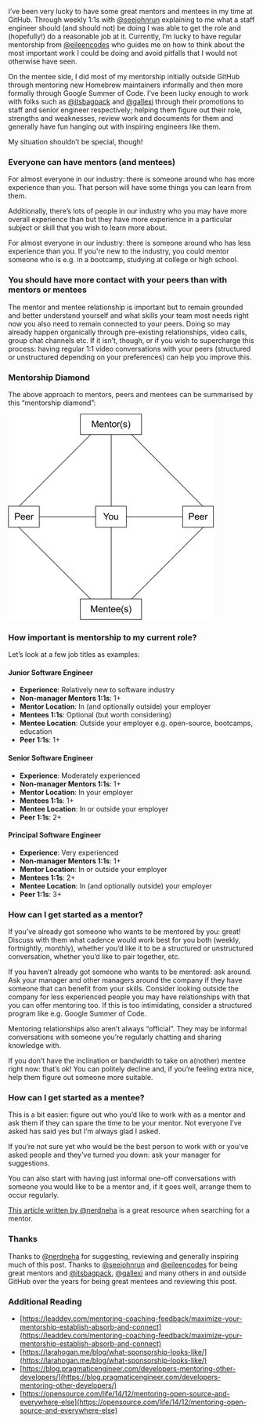 I’ve been very lucky to have some great mentors and mentees in my time at GitHub. Through weekly 1:1s with [@seejohnrun](https://twitter.com/seejohnrun) explaining to me what a staff engineer should (and should not) be doing I was able to get the role and (hopefully!) do a reasonable job at it. Currently, I’m lucky to have regular mentorship from [@eileencodes](https://github.com/eileencodes) who guides me on how to think about the most important work I could be doing and avoid pitfalls that I would not otherwise have seen.

On the mentee side, I did most of my mentorship initially outside GitHub through mentoring new Homebrew maintainers informally and then more formally through Google Summer of Code. I’ve been lucky enough to work with folks such as [@itsbagpack](https://github.com/itsbagpack) and [@gallexi](https://github.com/gallexi) through their promotions to staff and senior engineer respectively; helping them figure out their role, strengths and weaknesses, review work and documents for them and generally have fun hanging out with inspiring engineers like them.

My situation shouldn’t be special, though!

### Everyone can have mentors (and mentees)

For almost everyone in our industry: there is someone around who has more experience than you. That person will have some things you can learn from them.

Additionally, there’s lots of people in our industry who you may have more overall experience than but they have more experience in a particular subject or skill that you wish to learn more about.

For almost everyone in our industry: there is someone around who has less experience than you. If you're new to the industry, you could mentor someone who is e.g. in a bootcamp, studying at college or high school.

### You should have more contact with your peers than with mentors or mentees

The mentor and mentee relationship is important but to remain grounded and better understand yourself and what skills your team most needs right now you also need to remain connected to your peers. Doing so may already happen organically through pre-existing relationships, video calls, group chat channels etc. If it isn’t, though, or if you wish to supercharge this process: having regular 1:1 video conversations with your peers (structured or unstructured depending on your preferences) can help you improve this.

### Mentorship Diamond

The above approach to mentors, peers and mentees can be summarised by this “mentorship diamond”:

![Mentorship Diamond](/images/a/mentorship-diamond.png)

### How important is mentorship to my current role?

Let’s look at a few job titles as examples:

#### Junior Software Engineer

- **Experience**: Relatively new to software industry
- **Non-manager Mentors 1:1s**: 1+
- **Mentor Location**: In (and optionally outside) your employer
- **Mentees 1:1s**: Optional (but worth considering)
- **Mentee Location**: Outside your employer e.g. open-source, bootcamps, education
- **Peer 1:1s**: 1+

#### Senior Software Engineer

- **Experience**: Moderately experienced
- **Non-manager Mentors 1:1s**: 1+
- **Mentor Location**: In your employer
- **Mentees 1:1s**: 1+
- **Mentee Location**: In or outside your employer
- **Peer 1:1s**: 2+

#### Principal Software Engineer

- **Experience**: Very experienced
- **Non-manager Mentors 1:1s**: 1+
- **Mentor Location**: In or outside your employer
- **Mentees 1:1s**: 2+
- **Mentee Location**: In (and optionally outside) your employer
- **Peer 1:1s**: 3+

### How can I get started as a mentor?

If you’ve already got someone who wants to be mentored by you: great! Discuss with them what cadence would work best for you both (weekly, fortnightly, monthly), whether you’d like it to be a structured or unstructured conversation, whether you’d like to pair together, etc.

If you haven’t already got someone who wants to be mentored: ask around. Ask your manager and other managers around the company if they have someone that can benefit from your skills. Consider looking outside the company for less experienced people you may have relationships with that you can offer mentoring too. If this is too intimidating, consider a structured program like e.g. Google Summer of Code.

Mentoring relationships also aren’t always “official”. They may be informal conversations with someone you’re regularly chatting and sharing knowledge with.

If you don’t have the inclination or bandwidth to take on a(nother) mentee right now: that’s ok! You can politely decline and, if you’re feeling extra nice, help them figure out someone more suitable.

### How can I get started as a mentee?

This is a bit easier: figure out who you’d like to work with as a mentor and ask them if they can spare the time to be your mentor. Not everyone I’ve asked has said yes but I’m always glad I asked.

If you’re not sure yet who would be the best person to work with or you’ve asked people and they’ve turned you down: ask your manager for suggestions.

You can also start with having just informal one-off conversations with someone you would like to be a mentor and, if it goes well, arrange them to occur regularly.

[This article written by @nerdneha](https://leaddev.com/mentoring-coaching-feedback/maximize-your-mentorship-establish-absorb-and-connect) is a great resource when searching for a mentor.

### Thanks

Thanks to [@nerdneha](https://github.com/nerdneha) for suggesting, reviewing and generally inspiring much of this post. Thanks to [@seejohnrun](https://twitter.com/seejohnrun) and [@eileencodes](https://github.com/eileencodes) for being great mentors and [@itsbagpack](https://github.com/itsbagpack), [@gallexi](https://github.com/gallexi) and many others in and outside GitHub over the years for being great mentees and reviewing this post.

### Additional Reading

* [https://leaddev.com/mentoring-coaching-feedback/maximize-your-mentorship-establish-absorb-and-connect](https://leaddev.com/mentoring-coaching-feedback/maximize-your-mentorship-establish-absorb-and-connect)
* [https://larahogan.me/blog/what-sponsorship-looks-like/](https://larahogan.me/blog/what-sponsorship-looks-like/)
* [https://blog.pragmaticengineer.com/developers-mentoring-other-developers/](https://blog.pragmaticengineer.com/developers-mentoring-other-developers/)
* [https://opensource.com/life/14/12/mentoring-open-source-and-everywhere-else](https://opensource.com/life/14/12/mentoring-open-source-and-everywhere-else)
